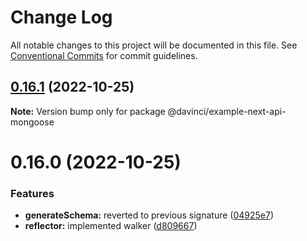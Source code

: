 # Change Log

All notable changes to this project will be documented in this file.
See [Conventional Commits](https://conventionalcommits.org) for commit guidelines.

## [0.16.1](https://github.com/HPInc/davinci/compare/@davinci/example-next-api-mongoose@0.16.0...@davinci/example-next-api-mongoose@0.16.1) (2022-10-25)

**Note:** Version bump only for package @davinci/example-next-api-mongoose





# 0.16.0 (2022-10-25)


### Features

* **generateSchema:** reverted to previous signature ([04925e7](https://github.com/HPInc/davinci/commit/04925e7ccb54cb11d939d252cc10dff5db135353))
* **reflector:** implemented walker ([d809667](https://github.com/HPInc/davinci/commit/d809667a757100d09b68c6fc77ae6cd5f9430be3))
